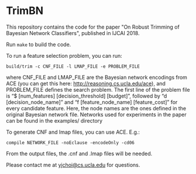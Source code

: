 # TrimBN
This repository contains the code for the paper "On Robust Trimming of Bayesian Network Classifiers", published in IJCAI 2018.

Run `make` to build the code.

To run a feature selection problem, you can run:
```
build/trim -c CNF_FILE -l LMAP_FILE -e PROBLEM_FILE
```
where CNF_FILE and LMAP_FILE are the Bayesian network encodings from ACE (you can get this here: http://reasoning.cs.ucla.edu/ace), and PROBLEM_FILE defines the search problem. The first line of the problem file is “$ [num_features] [decision_threshold] [budget]”, followed by “d [decision_node_name]” and “f [feature_node_name] [feature_cost]” for every candidate feature. Here, the node names are the ones defined in the original Bayesian network file.
Networks used for experiments in the paper can be found in the examples/ directory

To generate CNF and lmap files, you can use ACE. E.g.:
```
compile NETWORK_FILE -noEclause -encodeOnly -cd06
```
From the output files, the .cnf and .lmap files will be needed.

Please contact me at yjchoi@cs.ucla.edu for questions.
